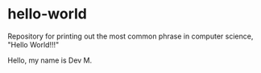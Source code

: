 # hello-world
Repository for printing out the most common phrase in computer science, "Hello World!!!"

Hello, my name is Dev M.
